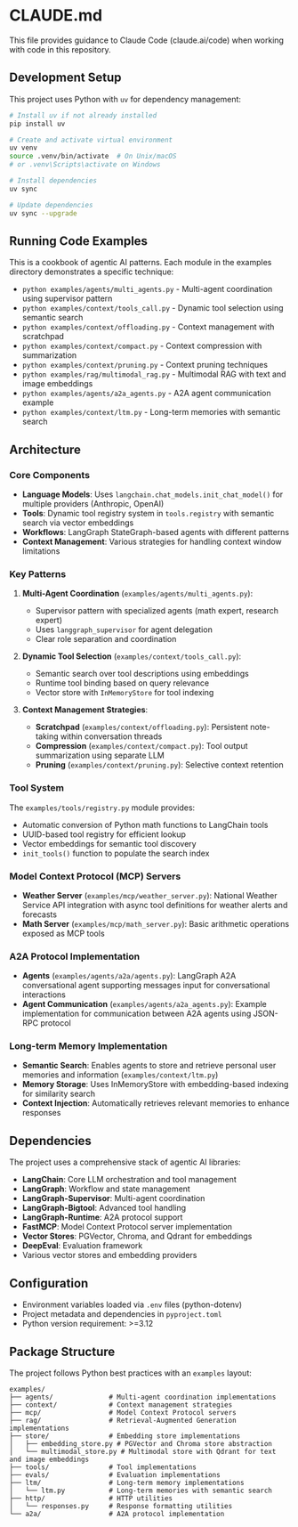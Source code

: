 # CLAUDE.md

This file provides guidance to Claude Code (claude.ai/code) when working with code in this repository.

## Development Setup

This project uses Python with `uv` for dependency management:

```bash
# Install uv if not already installed
pip install uv

# Create and activate virtual environment
uv venv
source .venv/bin/activate  # On Unix/macOS
# or .venv\Scripts\activate on Windows

# Install dependencies
uv sync

# Update dependencies
uv sync --upgrade
```

## Running Code Examples

This is a cookbook of agentic AI patterns. Each module in the examples directory demonstrates a specific technique:

- `python examples/agents/multi_agents.py` - Multi-agent coordination using supervisor pattern
- `python examples/context/tools_call.py` - Dynamic tool selection using semantic search
- `python examples/context/offloading.py` - Context management with scratchpad
- `python examples/context/compact.py` - Context compression with summarization
- `python examples/context/pruning.py` - Context pruning techniques
- `python examples/rag/multimodal_rag.py` - Multimodal RAG with text and image embeddings
- `python examples/agents/a2a_agents.py` - A2A agent communication example
- `python examples/context/ltm.py` - Long-term memories with semantic search

## Architecture

### Core Components

- **Language Models**: Uses `langchain.chat_models.init_chat_model()` for multiple providers (Anthropic, OpenAI)
- **Tools**: Dynamic tool registry system in `tools.registry` with semantic search via vector embeddings
- **Workflows**: LangGraph StateGraph-based agents with different patterns
- **Context Management**: Various strategies for handling context window limitations

### Key Patterns

1. **Multi-Agent Coordination** (`examples/agents/multi_agents.py`):
   - Supervisor pattern with specialized agents (math expert, research expert)
   - Uses `langgraph_supervisor` for agent delegation
   - Clear role separation and coordination

2. **Dynamic Tool Selection** (`examples/context/tools_call.py`):
   - Semantic search over tool descriptions using embeddings
   - Runtime tool binding based on query relevance
   - Vector store with `InMemoryStore` for tool indexing

3. **Context Management Strategies**:
   - **Scratchpad** (`examples/context/offloading.py`): Persistent note-taking within conversation threads
   - **Compression** (`examples/context/compact.py`): Tool output summarization using separate LLM
   - **Pruning** (`examples/context/pruning.py`): Selective context retention

### Tool System

The `examples/tools/registry.py` module provides:
- Automatic conversion of Python math functions to LangChain tools
- UUID-based tool registry for efficient lookup
- Vector embeddings for semantic tool discovery
- `init_tools()` function to populate the search index

### Model Context Protocol (MCP) Servers

- **Weather Server** (`examples/mcp/weather_server.py`): National Weather Service API integration with async tool definitions for weather alerts and forecasts
- **Math Server** (`examples/mcp/math_server.py`): Basic arithmetic operations exposed as MCP tools

### A2A Protocol Implementation

- **Agents** (`examples/agents/a2a/agents.py`): LangGraph A2A conversational agent supporting messages input for conversational interactions
- **Agent Communication** (`examples/agents/a2a_agents.py`): Example implementation for communication between A2A agents using JSON-RPC protocol

### Long-term Memory Implementation

- **Semantic Search**: Enables agents to store and retrieve personal user memories and information (`examples/context/ltm.py`)
- **Memory Storage**: Uses InMemoryStore with embedding-based indexing for similarity search
- **Context Injection**: Automatically retrieves relevant memories to enhance responses

## Dependencies

The project uses a comprehensive stack of agentic AI libraries:
- **LangChain**: Core LLM orchestration and tool management
- **LangGraph**: Workflow and state management
- **LangGraph-Supervisor**: Multi-agent coordination
- **LangGraph-Bigtool**: Advanced tool handling
- **LangGraph-Runtime**: A2A protocol support
- **FastMCP**: Model Context Protocol server implementation
- **Vector Stores**: PGVector, Chroma, and Qdrant for embeddings
- **DeepEval**: Evaluation framework
- Various vector stores and embedding providers

## Configuration

- Environment variables loaded via `.env` files (python-dotenv)
- Project metadata and dependencies in `pyproject.toml`
- Python version requirement: >=3.12

## Package Structure

The project follows Python best practices with an `examples` layout:

```
examples/
├── agents/              # Multi-agent coordination implementations
├── context/             # Context management strategies  
├── mcp/                 # Model Context Protocol servers
├── rag/                 # Retrieval-Augmented Generation implementations
├── store/               # Embedding store implementations
│   ├── embedding_store.py # PGVector and Chroma store abstraction
│   └── multimodal_store.py # Multimodal store with Qdrant for text and image embeddings
├── tools/               # Tool implementations
├── evals/               # Evaluation implementations
├── ltm/                 # Long-term memory implementations
│   └── ltm.py           # Long-term memories with semantic search
├── http/                # HTTP utilities
│   └── responses.py     # Response formatting utilities
└── a2a/                 # A2A protocol implementation
```
